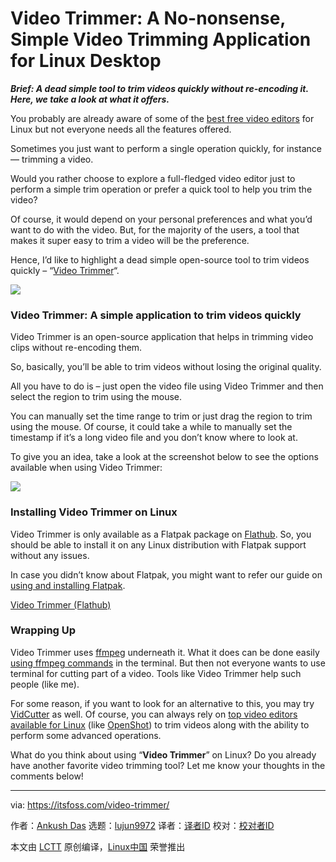 [#]: collector: (lujun9972)
[#]: translator: (geekpi)
[#]: reviewer: ( )
[#]: publisher: ( )
[#]: url: ( )
[#]: subject: (Video Trimmer: A No-nonsense, Simple Video Trimming Application for Linux Desktop)
[#]: via: (https://itsfoss.com/video-trimmer/)
[#]: author: (Ankush Das https://itsfoss.com/author/ankush/)

Video Trimmer: A No-nonsense, Simple Video Trimming Application for Linux Desktop
======

_**Brief: A dead simple tool to trim videos quickly without re-encoding it. Here, we take a look at what it offers.**_

You probably are already aware of some of the [best free video editors][1] for Linux but not everyone needs all the features offered.

Sometimes you just want to perform a single operation quickly, for instance — trimming a video.

Would you rather choose to explore a full-fledged video editor just to perform a simple trim operation or prefer a quick tool to help you trim the video?

Of course, it would depend on your personal preferences and what you’d want to do with the video. But, for the majority of the users, a tool that makes it super easy to trim a video will be the preference.

Hence, I’d like to highlight a dead simple open-source tool to trim videos quickly – “[Video Trimmer][2]“.

![][3]

### Video Trimmer: A simple application to trim videos quickly

Video Trimmer is an open-source application that helps in trimming video clips without re-encoding them.

So, basically, you’ll be able to trim videos without losing the original quality.

All you have to do is – just open the video file using Video Trimmer and then select the region to trim using the mouse.

You can manually set the time range to trim or just drag the region to trim using the mouse. Of course, it could take a while to manually set the timestamp if it’s a long video file and you don’t know where to look at.

To give you an idea, take a look at the screenshot below to see the options available when using Video Trimmer:

![][4]

### Installing Video Trimmer on Linux

Video Trimmer is only available as a Flatpak package on [Flathub][5]. So, you should be able to install it on any Linux distribution with Flatpak support without any issues.

In case you didn’t know about Flatpak, you might want to refer our guide on [using and installing Flatpak][6].

[Video Trimmer (Flathub)][5]

### Wrapping Up

Video Trimmer uses [ffmpeg][7] underneath it. What it does can be done easily [using ffmpeg commands][8] in the terminal. But then not everyone wants to use terminal for cutting part of a video. Tools like Video Trimmer help such people (like me).

For some reason, if you want to look for an alternative to this, you may try [VidCutter][9] as well. Of course, you can always rely on [top video editors available for Linux][10] (like [OpenShot][11]) to trim videos along with the ability to perform some advanced operations.

What do you think about using “**Video Trimmer**” on Linux? Do you already have another favorite video trimming tool? Let me know your thoughts in the comments below!

--------------------------------------------------------------------------------

via: https://itsfoss.com/video-trimmer/

作者：[Ankush Das][a]
选题：[lujun9972][b]
译者：[译者ID](https://github.com/译者ID)
校对：[校对者ID](https://github.com/校对者ID)

本文由 [LCTT](https://github.com/LCTT/TranslateProject) 原创编译，[Linux中国](https://linux.cn/) 荣誉推出

[a]: https://itsfoss.com/author/ankush/
[b]: https://github.com/lujun9972
[1]: https://itsfoss.com/open-source-video-editors/
[2]: https://gitlab.gnome.org/YaLTeR/video-trimmer
[3]: https://i0.wp.com/itsfoss.com/wp-content/uploads/2020/07/video-trimmer.jpg?ssl=1
[4]: https://i0.wp.com/itsfoss.com/wp-content/uploads/2020/07/video-trimmer-screenshot.jpg?ssl=1
[5]: https://flathub.org/apps/details/org.gnome.gitlab.YaLTeR.VideoTrimmer
[6]: https://itsfoss.com/flatpak-guide/
[7]: https://ffmpeg.org/
[8]: https://itsfoss.com/ffmpeg/
[9]: https://itsfoss.com/vidcutter-video-editor-linux/
[10]: https://itsfoss.com/best-video-editing-software-linux/
[11]: https://itsfoss.com/openshot-video-editor-release/
